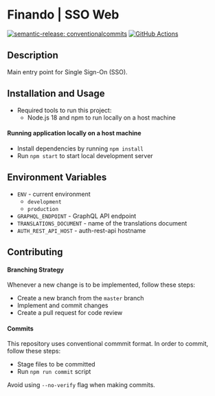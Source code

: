 # Finando | SSO Web

[![semantic-release: conventionalcommits](https://img.shields.io/badge/semantic--release-conventionalcommits-e10079?logo=semantic-release)](https://github.com/semantic-release/semantic-release)
[![GitHub Actions](https://github.com/finando/sso-web/actions/workflows/release.yaml/badge.svg)](https://github.com/finando/sso-web/actions/workflows/release.yaml)

## Description

Main entry point for Single Sign-On (SSO).

## Installation and Usage

- Required tools to run this project:
  - Node.js 18 and npm to run locally on a host machine

#### Running application locally on a host machine

- Install dependencies by running `npm install`
- Run `npm start` to start local development server

## Environment Variables

- `ENV` - current environment
  - `development`
  - `production`
- `GRAPHQL_ENDPOINT` - GraphQL API endpoint
- `TRANSLATIONS_DOCUMENT` - name of the translations document
- `AUTH_REST_API_HOST` - auth-rest-api hostname

## Contributing

#### Branching Strategy

Whenever a new change is to be implemented, follow these steps:
  - Create a new branch from the `master` branch
  - Implement and commit changes
  - Create a pull request for code review

#### Commits

This repository uses conventional commmit format. In order to commit, follow these steps:
  - Stage files to be committed
  - Run `npm run commit` script

Avoid using `--no-verify` flag when making commits.
